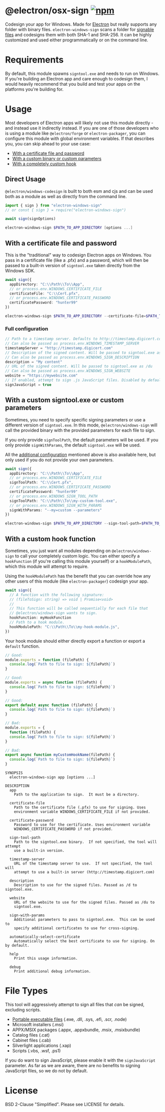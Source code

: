 # @electron/osx-sign [![npm][npm_img]][npm_url]

Codesign your app for Windows. Made for [Electron][electron] but really supports any folder with binary files. `electron-windows-sign` scans a folder for [signable files](#file-types) and codesigns them with both SHA-1 and SHA-256. It can be highly customized and used either programmatically or on the command line. 

# Requirements

By default, this module spawns `signtool.exe` and needs to run on Windows. If you're building an Electron app and care enough to codesign them, I would heavily recommend that you build and test your apps on the platforms you're building for.

# Usage

Most developers of Electron apps will likely not use this module directly - and instead use it indirectly
instead. If you are one of those developers who is using a module like `@electron/forge` or `electron-packager`, you can configure this module with global environment variables. If that describes
you, you can skip ahead to your use case:

 - [With a certificate file and password](#with-a-certificate-file-and-password)
 - [With a custom binary or custom parameters](#with-a-custom-signtoolexe-or-custom-parameters)
 - [With a completely custom hook](#with-a-custom-hook-function)

## Direct Usage

`@electron/windows-codesign` is built to both esm and cjs and can be used both as a module as well as directly from the command line.

```ts
import { sign } from "electron-windows-sign"
// or const { sign } = require("electron-windows-sign")

await sign(signOptions)
```

```ps1
electron-windows-sign $PATH_TO_APP_DIRECTORY [options ...]
```

## With a certificate file and password

This is the "traditional" way to codesign Electron apps on Windows. You pass in a certificate file
(like a .pfx) and a password, which will then be passed to a built-in version of `signtool.exe` taken
directly from the Windows SDK. 

```ts
await sign({
  appDirectory: "C:\\Path\\To\\App",
  // or process.env.WINDOWS_CERTIFICATE_FILE
  certificateFile: "C:\\Cert.pfx",
  // or process.env.WINDOWS_CERTIFICATE_PASSWORD 
  certificatePassword: "hunter99"
})
```

```ps1
electron-windows-sign $PATH_TO_APP_DIRECTORY --certificate-file=$PATH_TO_CERT --certificate-password=$CERT-PASSWORD
``` 

### Full configuration
```ts
// Path to a timestamp server. Defaults to http://timestamp.digicert.com
// Can also be passed as process.env.WINDOWS_TIMESTAMP_SERVER
timestampServer = "http://timestamp.digicert.com"
// Description of the signed content. Will be passed to signtool.exe as /d
// Can also be passed as process.env.WINDOWS_SIGN_DESCRIPTION
description = "My content"
// URL of the signed content. Will be passed to signtool.exe as /du
// Can also be passed as process.env.WINDOWS_SIGN_WEBSITE
website = "https://mywebsite.com"
// If enabled, attempt to sign .js JavaScript files. Disabled by default
signJavaScript = true
```

## With a custom signtool.exe or custom parameters

Sometimes, you need to specify specific signing parameters or use a different version
of `signtool.exe`. In this mode, `@electron/windows-sign` will call the provided binary
with the provided parameters for each file to sign. 

If you only provide `signToolPath`, the default parameters will be used.
If you only provide `signWithParams`, the default `signtool.exe` will be used. 

All the [additional configuration](#additional-configuration) mentioned above is also
available here, but only used if you do not provide your own parameters.

```ts
await sign({
  appDirectory: "C:\\Path\\To\\App",
  // or process.env.WINDOWS_CERTIFICATE_FILE
  signToolPath: "C:\\Cert.pfx", 
  // or process.env.WINDOWS_CERTIFICATE_PASSWORD
  certificatePassword: "hunter99"
  // or process.env.WINDOWS_SIGN_TOOL_PATH
  signToolPath: "C:\\Path\\To\\my-custom-tool.exe",
  // or process.env.WINDOWS_SIGN_WITH_PARAMS
  signWithParams: "--my=custom --parameters"
})
```

```ps1
electron-windows-sign $PATH_TO_APP_DIRECTORY --sign-tool-path=$PATH_TO_TOOL --sign-with-params="--my=custom --parameters"
```

## With a custom hook function

Sometimes, you just want all modules depending on `@electron/windows-sign` to call
your completely custom logic. You can either specify a `hookFunction` (if you're calling
this module yourself) or a `hookModulePath`, which this module will attempt to require.

Using the `hookModulePath` has the benefit that you can override how any other users
of this module (like `electron-packager`) codesign your app.

```ts
await sign({
  // A function with the following signature:
  // (fileToSign: string) => void | Promise<void>
  //
  // This function will be called sequentially for each file that 
  // @electron/windows-sign wants to sign.
  hookFunction: myHookFunction
  // Path to a hook module.
  hookModulePath: "C:\\Path\\To\\my-hook-module.js",
})
```

Your hook module should either directly export a function or
export a `default` function.
```js
// Good:
module.exports = function (filePath) {
  console.log(`Path to file to sign: ${filePath}`)
}

// Good:
module.exports = async function (filePath) {
  console.log(`Path to file to sign: ${filePath}`)
}

// Good:
export default async function (filePath) {
  console.log(`Path to file to sign: ${filePath}`)
}

// Bad:
module.exports = {
  function (filePath) {
  console.log(`Path to file to sign: ${filePath}`)
}

// Bad:
export async function myCustomHookName(filePath) {
  console.log(`Path to file to sign: ${filePath}`)
}
```

```
SYNOPSIS
  electron-windows-sign app [options ...]

DESCRIPTION
  app
    Path to the application to sign.  It must be a directory.

  certificate-file
    Path to the certificate file (.pfx) to use for signing. Uses 
    environment variable WINDOWS_CERTIFICATE_FILE if not provided.

  certificate-password
    Password to use for the certificate. Uses environment variable
    WINDOWS_CERTIFICATE_PASSWORD if not provided.

  sign-tool-path
    Path to the signtool.exe binary.  If not specified, the tool will attempt
    use a built-in version.

  timestamp-server
    URL of the timestamp server to use.  If not specified, the tool will
    attempt to use a built-in server (http://timestamp.digicert.com)

  description
    Description to use for the signed files. Passed as /d to signtool.exe.

  website
    URL of the website to use for the signed files. Passed as /du to
    signtool.exe.

  sign-with-params
    Additional parameters to pass to signtool.exe.  This can be used to
    specify additional certificates to use for cross-signing.

  automatically-select-certificate
    Automatically select the best certificate to use for signing. On by default.

  help
    Print this usage information.

  debug
    Print additional debug information.
```

# File Types
This tool will aggressively attempt to sign all files that _can_
be signed, excluding scripts.

- [Portable executable files][pe] (.exe, .dll, .sys, .efi, .scr, .node)
- Microsoft installers (.msi)
- APPX/MSIX packages (.appx, .appxbundle, .msix, .msixbundle)
- Catalog files (.cat)
- Cabinet files (.cab)
- Silverlight applications (.xap)
- Scripts (.vbs, .wsf, .ps1)

If you do want to sign JavaScript, please enable it with the `signJavaScript`
parameter. As far as we are aware, there are no benefits to signing
JavaScript files, so we do not by default.

# License
BSD 2-Clause "Simplified". Please see LICENSE for details.

[electron]: https://github.com/electron/electron
[electron-windows-sign]: https://github.com/electron-windows-sign
[npm_img]: https://img.shields.io/npm/v/electron-windows-sign.svg
[npm_url]: https://npmjs.org/package/electron-windows-sign
[pe]: https://en.wikipedia.org/wiki/Portable_Executable